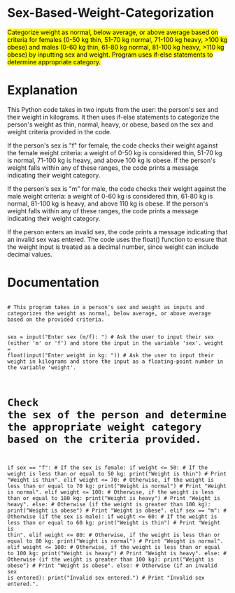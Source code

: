 # Sex-Based-Weight-Categorization
<mark>
Categorize weight as normal, below average, or above average based on criteria for females (0-50 kg thin, 51-70 kg normal, 71-100 kg heavy, >100 kg obese) and males (0-60 kg thin, 61-80 kg normal, 81-100 kg heavy, >110 kg obese) by inputting sex and weight. Program uses if-else statements to determine appropriate category.
</mark>
</br>
<h1>Explanation</h1>
<p>This Python code takes in two inputs from the user: the person's sex and their weight in kilograms. It then uses if-else statements to categorize the person's weight as thin, normal, heavy, or obese, based on the sex and weight criteria provided in the code.

If the person's sex is "f" for female, the code checks their weight against the female weight criteria: a weight of 0-50 kg is considered thin, 51-70 kg is normal, 71-100 kg is heavy, and above 100 kg is obese. If the person's weight falls within any of these ranges, the code prints a message indicating their weight category.

If the person's sex is "m" for male, the code checks their weight against the male weight criteria: a weight of 0-60 kg is considered thin, 61-80 kg is normal, 81-100 kg is heavy, and above 110 kg is obese. If the person's weight falls within any of these ranges, the code prints a message indicating their weight category.

If the person enters an invalid sex, the code prints a message indicating that an invalid sex was entered. The code uses the float() function to ensure that the weight input is treated as a decimal number, since weight can include decimal values.</p>
<h1>Documentation</h1>
<code>
# This program takes in a person's sex and weight as inputs and categorizes the weight as normal, below average, or above average based on the provided criteria.

sex = input("Enter sex (m/f): ")  # Ask the user to input their sex (either 'm' or 'f') and store the input in the variable 'sex'.
weight = float(input("Enter weight in kg: "))  # Ask the user to input their weight in kilograms and store the input as a floating-point number in the variable 'weight'.

# Check the sex of the person and determine the appropriate weight category based on the criteria provided.
if sex == "f":  # If the sex is female:
    if weight <= 50:  # If the weight is less than or equal to 50 kg:
        print("Weight is thin")  # Print "Weight is thin".
    elif weight <= 70:  # Otherwise, if the weight is less than or equal to 70 kg:
        print("Weight is normal")  # Print "Weight is normal".
    elif weight <= 100:  # Otherwise, if the weight is less than or equal to 100 kg:
        print("Weight is heavy")  # Print "Weight is heavy".
    else:  # Otherwise (if the weight is greater than 100 kg):
        print("Weight is obese")  # Print "Weight is obese".
elif sex == "m":  # Otherwise (if the sex is male):
    if weight <= 60:  # If the weight is less than or equal to 60 kg:
        print("Weight is thin")  # Print "Weight is thin".
    elif weight <= 80:  # Otherwise, if the weight is less than or equal to 80 kg:
        print("Weight is normal")  # Print "Weight is normal".
    elif weight <= 100:  # Otherwise, if the weight is less than or equal to 100 kg:
        print("Weight is heavy")  # Print "Weight is heavy".
    else:  # Otherwise (if the weight is greater than 100 kg):
        print("Weight is obese")  # Print "Weight is obese".
else:  # Otherwise (if an invalid sex is entered):
    print("Invalid sex entered.")  # Print "Invalid sex entered.".
</code>
